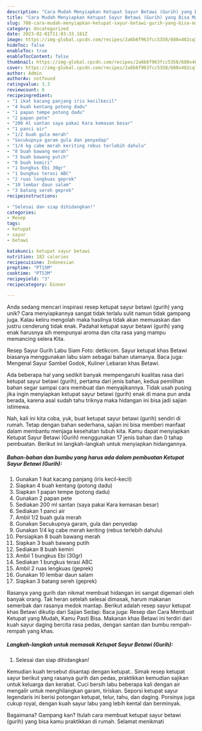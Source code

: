 ```yaml
---
description: "Cara Mudah Menyiapkan Ketupat Sayur Betawi (Gurih) yang Bisa Manjain Lidah"
title: "Cara Mudah Menyiapkan Ketupat Sayur Betawi (Gurih) yang Bisa Manjain Lidah"
slug: 788-cara-mudah-menyiapkan-ketupat-sayur-betawi-gurih-yang-bisa-manjain-lidah
category: Uncategorized
date: 2023-02-01T11:03:33.181Z
image: https://img-global.cpcdn.com/recipes/2a6b6f963fcc5358/680x482cq70/ketupat-sayur-betawi-gurih-foto-resep-utama.jpg
hideToc: false
enableToc: true
enableTocContent: false
thumbnail: https://img-global.cpcdn.com/recipes/2a6b6f963fcc5358/680x482cq70/ketupat-sayur-betawi-gurih-foto-resep-utama.jpg
cover: https://img-global.cpcdn.com/recipes/2a6b6f963fcc5358/680x482cq70/ketupat-sayur-betawi-gurih-foto-resep-utama.jpg
author: Admin
authorAv: notfound
ratingvalue: 3.3
reviewcount: 8
recipeingredient:
- "1 ikat kacang panjang iris kecilkecil"
- "4 buah kentang potong dadu"
- "1 papan tempe potong dadu"
- "2 papan pete"
- "200 ml santan saya pakai Kara kemasan besar"
- "1 panci air"
- "1/2 buah gula merah"
- "Secukupnya garam gula dan penyedap"
- "1/4 kg cabe merah keriting rebus terlebih dahulu"
- "8 buah bawang merah"
- "3 buah bawang putih"
- "8 buah kemiri"
- "1 bungkus Ebi 30gr"
- "1 bungkus terasi ABC"
- "2 ruas lengkuas geprek"
- "10 lembar daun salam"
- "3 batang sereh geprek"
recipeinstructions:

- "Selesai dan siap dihidangkan!"
categories:
- Resep
tags:
- ketupat
- sayur
- betawi

katakunci: ketupat sayur betawi 
nutrition: 183 calories
recipecuisine: Indonesian
preptime: "PT15M"
cooktime: "PT53M"
recipeyield: "3"
recipecategory: Dinner

---
```





Anda sedang mencari inspirasi resep ketupat sayur betawi (gurih) yang unik? Cara menyiapkannya sangat tidak terlalu sulit namun tidak gampang juga. Kalau keliru mengolah maka hasilnya tidak akan memuaskan dan justru cenderung tidak enak. Padahal ketupat sayur betawi (gurih) yang enak harusnya sih mempunyai aroma dan cita rasa yang mampu memancing selera Kita.





Resep Sayur Gurih Labu Siam Foto: detikcom. Sayur ketupat khas Betawi biasanya menggunakan labu siam sebagai bahan utamanya. Baca juga: Mengenal Sayur Sambel Godok, Kuliner Lebaran khas Betawi.

Ada beberapa hal yang sedikit banyak mempengaruhi kualitas rasa dari ketupat sayur betawi (gurih), pertama dari jenis bahan, kedua pemilihan bahan segar sampai cara membuat dan menyajikannya. Tidak usah pusing jika ingin menyiapkan ketupat sayur betawi (gurih) enak di mana pun anda berada, karena asal sudah tahu triknya maka hidangan ini bisa jadi sajian istimewa.






Nah, kali ini kita coba, yuk, buat ketupat sayur betawi (gurih) sendiri di rumah. Tetap dengan bahan sederhana, sajian ini bisa memberi manfaat dalam membantu menjaga kesehatan tubuh kita. Kamu dapat menyiapkan Ketupat Sayur Betawi (Gurih) menggunakan 17 jenis bahan dan 0 tahap pembuatan. Berikut ini langkah-langkah untuk menyiapkan hidangannya.

<!--inarticleads1-->

##### Bahan-bahan dan bumbu yang harus ada dalam pembuatan Ketupat Sayur Betawi (Gurih):

1. Gunakan 1 ikat kacang panjang (iris kecil-kecil)
1. Siapkan 4 buah kentang (potong dadu)
1. Siapkan 1 papan tempe (potong dadu)
1. Gunakan 2 papan pete
1. Sediakan 200 ml santan (saya pakai Kara kemasan besar)
1. Sediakan 1 panci air
1. Ambil 1/2 buah gula merah
1. Gunakan Secukupnya garam, gula dan penyedap
1. Gunakan 1/4 kg cabe merah keriting (rebus terlebih dahulu)
1. Persiapkan 8 buah bawang merah
1. Siapkan 3 buah bawang putih
1. Sediakan 8 buah kemiri
1. Ambil 1 bungkus Ebi (30gr)
1. Sediakan 1 bungkus terasi ABC
1. Ambil 2 ruas lengkuas (geprek)
1. Gunakan 10 lembar daun salam
1. Siapkan 3 batang sereh (geprek)


Rasanya yang gurih dan nikmat membuat hidangan ini sangat digemari oleh banyak orang. Tak heran setelah selesai dimasak, harum makanan semerbak dan rasanya medok mantap. Berikut adalah resep sayur ketupat khas Betawi dikutip dari Sajian Sedap: Baca juga: Resep dan Cara Membuat Ketupat yang Mudah, Kamu Pasti Bisa. Makanan khas Betawi ini terdiri dari kuah sayur daging bercita rasa pedas, dengan santan dan bumbu rempah-rempah yang khas. 

<!--inarticleads2-->

##### Langkah-langkah untuk memasak Ketupat Sayur Betawi (Gurih):


1. Selesai dan siap dihidangkan!

Kemudian kuah tersebut disantap dengan ketupat.. Simak resep ketupat sayur berikut yang rasanya gurih dan pedas, praktikkan kemudian sajikan untuk keluarga dan kerabat. Cuci bersih labu beberapa kali dengan air mengalir untuk menghilangkan garam, tiriskan. Seporsi ketupat sayur legendaris ini berisi potongan ketupat, telur, tahu, dan daging. Porsinya juga cukup royal, dengan kuah sayur labu yang lebih kental dan berminyak. 

Bagaimana? Gampang kan? Itulah cara membuat ketupat sayur betawi (gurih) yang bisa kamu praktikkan di rumah. Selamat menikmati
